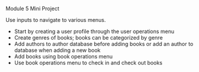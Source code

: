 Module 5 Mini Project 

Use inputs to navigate to various menus. 

- Start by creating a user profile through the user operations menu
- Create genres of books; books can be categorized by genre 
- Add authors to author database before adding books or add an author to database when adding a new book 
- Add books using book operations menu 
- Use book operations menu to check in and check out books
